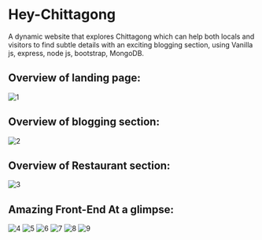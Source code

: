 # Hey-Chittagong

A dynamic website that explores Chittagong which can help both locals and visitors to find subtle details with an exciting blogging section, using Vanilla js, express, node js, bootstrap, MongoDB.

## Overview of landing page:
![1](https://user-images.githubusercontent.com/57654473/185439049-983c2262-f96e-4057-89c0-5a5afd1712fc.png) 

## Overview of blogging section:
![2](https://user-images.githubusercontent.com/57654473/185439405-0bfdcd7c-cd2e-42a4-9d93-083b9d4e566d.png)

## Overview of Restaurant section:
![3](https://user-images.githubusercontent.com/57654473/185439517-c169dff5-e594-40cc-ae30-37f7b7142dbf.png)

## Amazing Front-End At a glimpse:

![4](https://user-images.githubusercontent.com/57654473/185439910-b134a94d-38e5-46d4-8953-f4ddbf187ae2.png) ![5](https://user-images.githubusercontent.com/57654473/185439949-99939b28-26a4-41aa-9029-162883e3d1d7.png) ![6](https://user-images.githubusercontent.com/57654473/185440008-1d3a7053-bec8-4f9c-8c0a-79ce0f5e12cd.png) ![7](https://user-images.githubusercontent.com/57654473/185440178-ecac160f-3f72-48ed-8282-26e5989d7bc3.png) ![8](https://user-images.githubusercontent.com/57654473/185440228-3393bb16-246e-4a47-92d6-9eb36e01c1d4.png) ![9](https://user-images.githubusercontent.com/57654473/185440408-535d09c1-abbb-4074-bf34-49ae1246227c.png)
